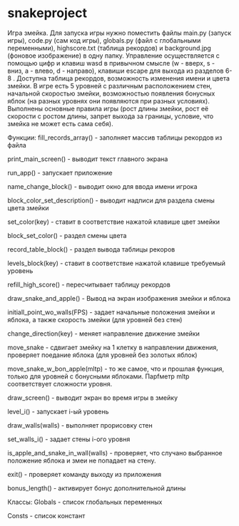 # snakeproject

Игра змейка. Для запуска игры нужно поместить файлы main.py (запуск игры), code.py (сам код игры), globals.py (файл с глобальными переменными), highscore.txt (таблица рекордов) и background.jpg (фоновое изображение) в одну папку. Управление осуществляется с помощью цифр и клавиш wasd в привычном смысле (w - вверх, s - вниз, a - влево, d - направо), клавиши escape для выхода из разделов 6-8 . Доступна таблица рекордов, возможность изменения имени и цвета змейки. В игре есть 5 уровней с различным расположением стен, начальной скоростью змейки, возможностью появления бонусных яблок (на разных уровнях они появляются при разных условиях). Выполнены основные правила игры (рост длины змейки, рост её скорости с ростом длины, запрет выхода за границы, условие, что змейка не может есть сама себя).


Функции:
fill_records_array() - заполняет массив таблицы рекордов из файла

print_main_screen() - выводит текст главного экрана

run_app() - запускает приложение

name_change_block() - выводит окно для ввода имени игрока

block_color_set_description() - выводит надписи для раздела смены цвета змейки

set_color(key) - ставит в соответствие нажатой клавише цвет змейки

block_set_color() - раздел смены цвета

record_table_block() - раздел вывода таблицы рекоров

levels_block(key) - ставит в соответствие нажатой клавише требуемый уровень

refill_high_score() - пересчитывает таблицу рекордов

draw_snake_and_apple() - Вывод на экран изображения змейки и яблока

initiall_point_wo_walls(FPS) - задает начальные положения змейки и яблока, а также скорость змейки (для уровней без стен)

change_direction(key) - меняет направление движение змейки

move_snake - сдвигает змейку на 1 клетку в направлении движения, проверяет поедание яблока (для уровней без золотых яблок)

move_snake_w_bon_apple(mltp) - то же самое, что и прошлая функция, только для уровней с бонусными яблоками. Парfметр mltp соответствует сложности уровня.

draw_screen() - выводит экран во время игры в змейку 

level_i() - запускает i-ый уровень

draw_walls(walls) - выполняет прорисовку стен

set_walls_i() - задает стены i-ого уровня

is_apple_and_snake_in_wall(walls) - проверяет, что случано выбранное положение яблока и змеи не попадает на стену.

exit() - проверяет команду выходу из приложения

bonus_length() - активирует бонус дополнительной длины

Классы:
Globals - список глобальных переменных

Consts - список констант
